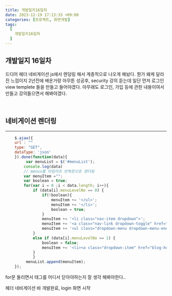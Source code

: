 ```yaml
---
title: 개발일지16일차
date: 2023-12-19 17:13:33 +09:00
categories: [프로젝트, 화면개발]
tags:
  [
    개발일지16일차
  ]
---
```


## 개발일지 16일차
<p>드디어 헤더 네비게이션 js에서 렌덩링 해서 계층적으로 나오게 해놨다. 뭔가 왜케 달라진 느낌이지 2년전에 배운거랑 아무튼 성공후, security 강의 듣는데
일단 먼저 로그인 view templete 들을 만들고 들어야겠다. 아무래도 로그인, 가입 등에 관한 내용이여서 만들고 강의들으면서 해봐야겠다.</p>
<br>


## 네비게이션 렌더링
___
```js
	$.ajax({
	url : ""
	type: "GET",
	dataType: 'json'
	}).done(function(data){
		 var menuList = $('#menuList'); 
		console.log(data)
	    // menus를 타임리프 반복문으로 렌더링
	    var menuItem ="";
    	var boolean = true;
	   	for(var i = 0 ;i < data.length; i++){
	        if (data[i].menuLevelNo == 0) {
	        	if(!boolean){
		            menuItem += '</ul>';
			        menuItem += '</li>';
			        boolean = true;
				}
	            menuItem += '<li class="nav-item dropdown">';
	            menuItem += '<a class="nav-link dropdown-toggle" href="#" role="button" data-bs-toggle="dropdown" aria-expanded="false">' + data[i].menuNm + '</a>';
	            menuItem += '<ul class="dropdown-menu dropdown-menu-end" id="menus" aria-labelledby="navbarDropdown">';
	        }
	        else if (data[i].menuLevelNo == 1) {
				boolean = false;
	            menuItem += '<li><a class="dropdown-item" href="blog-home.html">' + data[i].menuNm + '</a></li>';
	        }
			}
		 menuList.append(menuItem);
	});

```
<p>for문 돌리면서 태그를 어디서 닫아야하는지 잘 생각 해봐야한다..</p>


<p>헤더 네비게이션 바 개발완료, login 화면 시작 </p>






